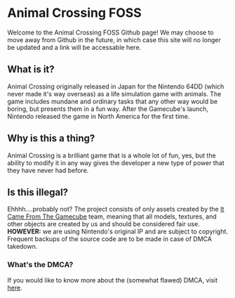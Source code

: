 # Animal Crossing FOSS
Welcome to the Animal Crossing FOSS Github page! We may choose to move away from Github in the future, in which case this site will no longer be updated and a link will be accessable here.

## What is it?
Animal Crossing originally released in Japan for the Nintendo 64DD (which never made it's way overseas) as a life simulation game with animals. The game includes mundane and ordinary tasks that any other way would be boring, but presents them in a fun way. After the Gamecube's launch, Nintendo released the game in North America for the first time.

## Why is this a thing?
Animal Crossing is a brilliant game that is a whole lot of fun, yes, but the ability to modify it in any way gives the developer a new type of power that they have never had before.

## Is this illegal?
Ehhhh....probably not? The project consists of only assets created by the [It Came From The Gamecube](https://www.videotoaster.neocities.org/itcamefromthegamecube "The project website") team, meaning that all models, textures, and other objects are created by us and should be considered fair use. **HOWEVER:** we are using Nintendo's original IP and are subject to copyright. Frequent backups of the source code are to be made in case of DMCA takedown.

### What's the DMCA?
If you would like to know more about the (somewhat flawed) DMCA, visit [here](https://en.wikipedia.org/wiki/DMCA).
